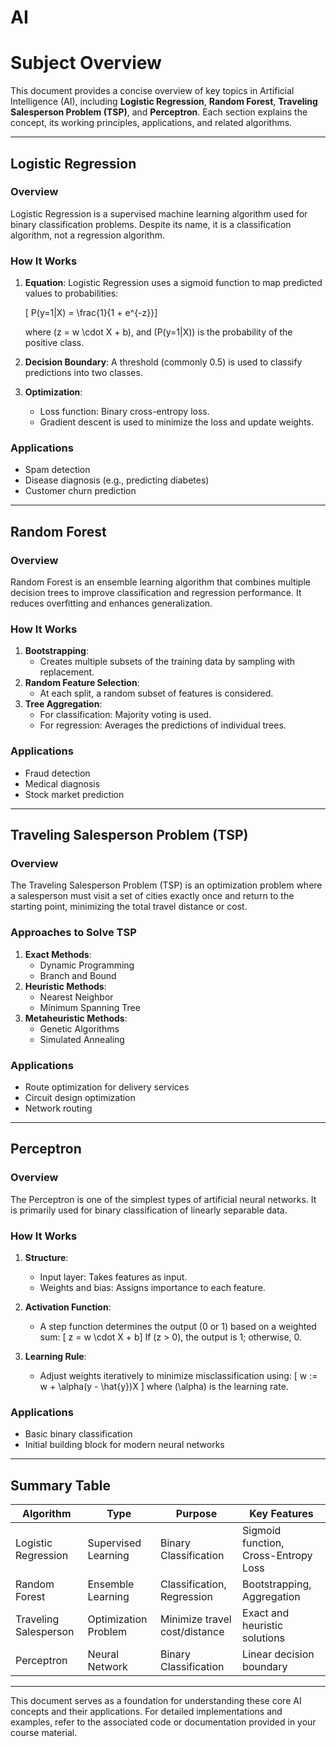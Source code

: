 # AI
# Subject Overview

This document provides a concise overview of key topics in Artificial Intelligence (AI), including **Logistic Regression**, **Random Forest**, **Traveling Salesperson Problem (TSP)**, and **Perceptron**. Each section explains the concept, its working principles, applications, and related algorithms.

---

## Logistic Regression

### **Overview**
Logistic Regression is a supervised machine learning algorithm used for binary classification problems. Despite its name, it is a classification algorithm, not a regression algorithm.

### **How It Works**
1. **Equation**: Logistic Regression uses a sigmoid function to map predicted values to probabilities:
   
   \[
   P(y=1|X) = \frac{1}{1 + e^{-z}}\]
   
   where \(z = w \cdot X + b\), and \(P(y=1|X)\) is the probability of the positive class.

2. **Decision Boundary**: A threshold (commonly 0.5) is used to classify predictions into two classes.

3. **Optimization**:
   - Loss function: Binary cross-entropy loss.
   - Gradient descent is used to minimize the loss and update weights.

### **Applications**
- Spam detection
- Disease diagnosis (e.g., predicting diabetes)
- Customer churn prediction

---

## Random Forest

### **Overview**
Random Forest is an ensemble learning algorithm that combines multiple decision trees to improve classification and regression performance. It reduces overfitting and enhances generalization.

### **How It Works**
1. **Bootstrapping**:
   - Creates multiple subsets of the training data by sampling with replacement.
2. **Random Feature Selection**:
   - At each split, a random subset of features is considered.
3. **Tree Aggregation**:
   - For classification: Majority voting is used.
   - For regression: Averages the predictions of individual trees.

### **Applications**
- Fraud detection
- Medical diagnosis
- Stock market prediction

---

## Traveling Salesperson Problem (TSP)

### **Overview**
The Traveling Salesperson Problem (TSP) is an optimization problem where a salesperson must visit a set of cities exactly once and return to the starting point, minimizing the total travel distance or cost.

### **Approaches to Solve TSP**
1. **Exact Methods**:
   - Dynamic Programming
   - Branch and Bound
2. **Heuristic Methods**:
   - Nearest Neighbor
   - Minimum Spanning Tree
3. **Metaheuristic Methods**:
   - Genetic Algorithms
   - Simulated Annealing

### **Applications**
- Route optimization for delivery services
- Circuit design optimization
- Network routing

---

## Perceptron

### **Overview**
The Perceptron is one of the simplest types of artificial neural networks. It is primarily used for binary classification of linearly separable data.

### **How It Works**
1. **Structure**:
   - Input layer: Takes features as input.
   - Weights and bias: Assigns importance to each feature.

2. **Activation Function**:
   - A step function determines the output (0 or 1) based on a weighted sum:
     \[
     z = w \cdot X + b\]
     If \(z > 0\), the output is 1; otherwise, 0.

3. **Learning Rule**:
   - Adjust weights iteratively to minimize misclassification using:
     \[
     w := w + \alpha(y - \hat{y})X
     \]
     where \(\alpha\) is the learning rate.

### **Applications**
- Basic binary classification
- Initial building block for modern neural networks

---

## Summary Table
| **Algorithm**            | **Type**               | **Purpose**                      | **Key Features**                     |
|--------------------------|------------------------|----------------------------------|---------------------------------------|
| Logistic Regression      | Supervised Learning   | Binary Classification            | Sigmoid function, Cross-Entropy Loss |
| Random Forest            | Ensemble Learning     | Classification, Regression       | Bootstrapping, Aggregation           |
| Traveling Salesperson    | Optimization Problem  | Minimize travel cost/distance    | Exact and heuristic solutions        |
| Perceptron               | Neural Network        | Binary Classification            | Linear decision boundary             |

---

This document serves as a foundation for understanding these core AI concepts and their applications. For detailed implementations and examples, refer to the associated code or documentation provided in your course material.


